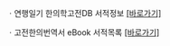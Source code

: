 ㆍ연행일기 한의학고전DB 서적정보 <a href="https://mediclassics.kr/books/201, target=_blank">[바로가기]</a>

ㆍ고전한의번역서 eBook 서적목록 <a href="https://info.mediclassics.kr/bookshelf/list/eBook/list, target=_blank">[바로가기]</a>
